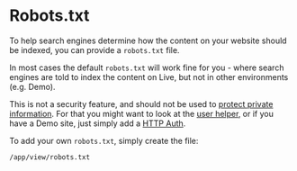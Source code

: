 
# Robots.txt

To help search engines determine how the content on your website should be indexed, you can provide a `robots.txt` file.

In most cases the default `robots.txt` will work fine for you - where search engines are told to index the content on Live, but not in other environments (e.g. Demo).

This is not a security feature, and should not be used to [protect private information](../../doc/security/logins.md). For that you might want to look at the [user helper](../../doc/helpers/user.md), or if you have a Demo site, just simply add a [HTTP Auth](http://httpd.apache.org/docs/2.2/howto/auth.html#gettingitworking).

To add your own `robots.txt`, simply create the file:

	/app/view/robots.txt
